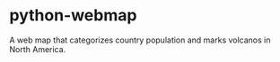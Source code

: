 # python-webmap

A web map that categorizes country population and marks volcanos in North America. 
